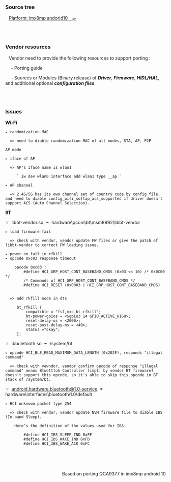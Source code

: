 ### Source tree

&ensp; [Platform: imx8mp andorid10  &ensp; ⥂](https://github.com/tingkts/Android-WiFi-BT/blob/main/source.md)


</br>
</br>

### Vendor resources

&ensp; Vendor need to provide the following resources to support porting :


&ensp;&ensp; - Porting guide

&ensp;&ensp; - Sources or Modules (Binary release) of __***Driver***__, __***Firmware***__, __***HIDL/HAL***__, and additional optional __***configuration files***__.






</br>
</br>

### Issues

__**Wi-Fi**__

```
▸ randomization MAC

  => need to diable randomization MAC of all modes, STA, AP, P2P
```


```
AP mode

▸ iface of AP

  => AP's iface name is wlan1
  
     ` iw dev wlan0 interface add wlan1 type __ap `

▸ AP channel

  => 2.4G/5G has its own channel set of country code by config file, and need to diable config_wifi_softap_acs_supported if driver doesn't support ACS (Auto Channel Selection).

```

__**BT**__

☞&ensp;libbt-vendor.so&ensp;⚭&ensp;hardware\qcom\bt\msm8992\libbt-vendor

```
▸ load firmware fail

  => check with vendor, vendor update FW files or give the patch of libbt-vendor to correct FW loading issue.
```


```
▸ power on fail in rfkill
▸ opcode 0xc03 response timeout

    opcode 0xc03 :
        #define HCI_GRP_HOST_CONT_BASEBAND_CMDS (0x03 << 10) /* 0x0C00 */
        /* Commands of HCI_GRP_HOST_CONT_BASEBAND_CMDS */
        #define HCI_RESET (0x0003 | HCI_GRP_HOST_CONT_BASEBAND_CMDS)


  => add rkfill node in dts

     bt_rfkill {
         compatible = "fsl,mxc_bt_rfkill";
         bt-power-gpios = <&gpio3 14 GPIO_ACTIVE_HIGH>;
         reset-delay-us = <2000>;
         reset-post-delay-ms = <40>;
         status ="okay";
     };
```




☞&ensp;ibbuletooth.so&ensp;⚭&ensp;/system/bt

    ▸ opcode HCI_BLE_READ_MAXIMUM_DATA_LENGTH (0x202F), responds "illegal command"

      => check with vewndor, vendor confirm opcode of response "illegal command" means Bluetttoh Controller (impl. by vendor BT firmware) doesn't support this opcode, so it's able to skip this opcode in BT stack of /system/bt.


☞&ensp;android.hardware.bluetooth@1.0-service&ensp;⚭&ensp;hardware\interfaces\bluetooth\1.0\default

    ▸ HCI unknown packet type 254

      => check with vendor, vendor update NVM firmware file to diable IBS (In-band Sleep).

        Here’s the definition of the values used for IBS:

            #define HCI_IBS_SLEEP_IND 0xFE
            #define HCI_IBS_WAKE_IND 0xFD
            #define HCI_IBS_WAKE_ACK 0xFC





</br>
</br>
</br>

<p align="right">Based on porting QCA9377 in imx8mp android 10</p>
